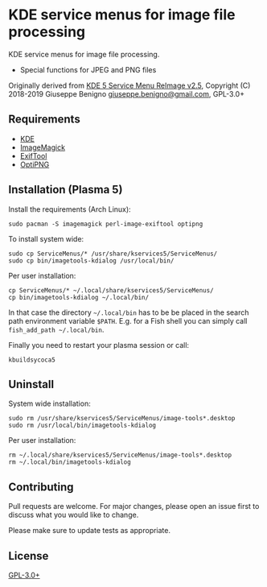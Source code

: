 # KDE service menus for image file processing

KDE service menus for image file processing.

* Special functions for JPEG and PNG files

Originally derived from [KDE 5 Service Menu ReImage v2.5](https://www.egregorion.net/),
Copyright (C) 2018-2019 Giuseppe Benigno <giuseppe.benigno@gmail.com>, GPL-3.0+

## Requirements

* [KDE](https://www.kde.org/)
* [ImageMagick](https://imagemagick.org/index.php)
* [ExifTool](https://exiftool.org/)
* [OptiPNG](http://optipng.sourceforge.net/)

## Installation (Plasma 5)

Install the requirements (Arch Linux):

    sudo pacman -S imagemagick perl-image-exiftool optipng

To install system wide:

    sudo cp ServiceMenus/* /usr/share/kservices5/ServiceMenus/
    sudo cp bin/imagetools-kdialog /usr/local/bin/

Per user installation:

    cp ServiceMenus/* ~/.local/share/kservices5/ServiceMenus/
    cp bin/imagetools-kdialog ~/.local/bin/

In that case the directory `~/.local/bin` has to be be placed in the search path
environment variable `$PATH`.
E.g. for a Fish shell you can simply call `fish_add_path ~/.local/bin`.

Finally you need to restart your plasma session or call:

    kbuildsycoca5

## Uninstall

System wide installation:

    sudo rm /usr/share/kservices5/ServiceMenus/image-tools*.desktop
    sudo rm /usr/local/bin/imagetools-kdialog

Per user installation:

    rm ~/.local/share/kservices5/ServiceMenus/image-tools*.desktop
    rm ~/.local/bin/imagetools-kdialog

## Contributing

Pull requests are welcome. For major changes, please open an issue first to
discuss what you would like to change.

Please make sure to update tests as appropriate.

## License

[GPL-3.0+](https://www.gnu.org/licenses/gpl-3.0.html)

